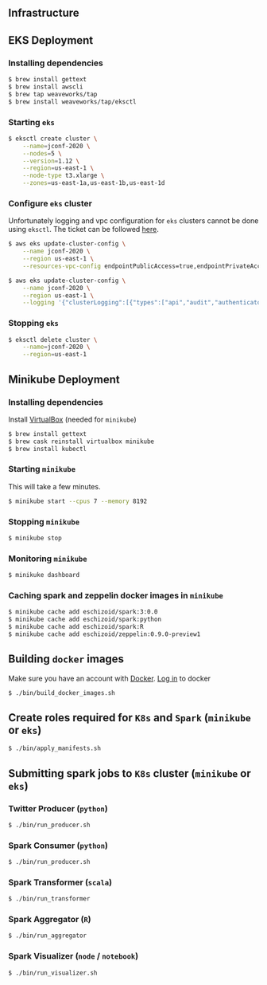 ## Infrastructure

## EKS Deployment

### Installing dependencies
```bash
$ brew install gettext
$ brew install awscli
$ brew tap weaveworks/tap
$ brew install weaveworks/tap/eksctl
```

### Starting `eks`
```bash
$ eksctl create cluster \
    --name=jconf-2020 \
    --nodes=5 \
    --version=1.12 \
    --region=us-east-1 \
    --node-type t3.xlarge \
    --zones=us-east-1a,us-east-1b,us-east-1d
```

### Configure `eks` cluster
Unfortunately logging and vpc configuration for `eks` clusters cannot be done using `eksctl`. The ticket can be followed
[here](https://github.com/weaveworks/eksctl/issues/649).

```bash
$ aws eks update-cluster-config \
    --name jconf-2020 \
    --region us-east-1 \
    --resources-vpc-config endpointPublicAccess=true,endpointPrivateAccess=true

$ aws eks update-cluster-config \
    --name jconf-2020 \
    --region us-east-1 \
    --logging '{"clusterLogging":[{"types":["api","audit","authenticator","controllerManager","scheduler"],"enabled":true}]}'
```

### Stopping `eks`
```bash
$ eksctl delete cluster \
    --name=jconf-2020 \
    --region=us-east-1
```

## Minikube Deployment

### Installing dependencies

Install [VirtualBox](https://www.virtualbox.org/wiki/Downloads) (needed for `minikube`)
```bash
$ brew install gettext
$ brew cask reinstall virtualbox minikube
$ brew install kubectl
```

### Starting `minikube`

This will take a few minutes.
```bash
$ minikube start --cpus 7 --memory 8192
```

### Stopping `minikube`
```bash
$ minikube stop
```

### Monitoring `minikube`
```bash
$ minikuke dashboard
```

### Caching spark and zeppelin docker images in `minikube`
```bash
$ minikube cache add eschizoid/spark:3:0.0
$ minikube cache add eschizoid/spark:python
$ minikube cache add eschizoid/spark:R
$ minikube cache add eschizoid/zeppelin:0.9.0-preview1
```

## Building `docker` images
Make sure you have an account with [Docker](https://hub.docker.com).
[Log in](https://docs.docker.com/engine/reference/commandline/login/) to docker 
```bash
$ ./bin/build_docker_images.sh
```

## Create roles required for `K8s` and `Spark` (`minikube` or `eks`)
```bash
$ ./bin/apply_manifests.sh
```

## Submitting spark jobs to `K8s` cluster (`minikube` or `eks`)

### Twitter Producer (`python`)
```bash
$ ./bin/run_producer.sh
```

### Spark Consumer (`python`)
```bash
$ ./bin/run_producer.sh
```

### Spark Transformer (`scala`)
```bash
$ ./bin/run_transformer
```

### Spark Aggregator (`R`)
```bash
$ ./bin/run_aggregator
```

### Spark Visualizer (`node` / `notebook`)
```bash
$ ./bin/run_visualizer.sh
```
